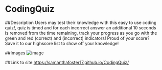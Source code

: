 # CodingQuiz

##Description
Users may test their knowledge with this easy to use coding quiz!, quiz is timed and for each incorrect answer an additional 10 seconds is removed from the time remaining, 
track your progress as you go with the green and red (correct) and (incorrect) indicators! Proud of your score? Save it to our highscore list to show off your knowledge!

##Images
![image](https://user-images.githubusercontent.com/68489432/95685693-80121c00-0bc7-11eb-8607-436fdab78e5a.png)

##Link to site
https://samanthafoster17.github.io/CodingQuiz/
